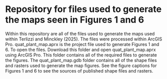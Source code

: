 # Repository for files used to generate the maps seen in Figures 1 and 6
Within this repository are all of the files used to generate the maps used within Terlizzi and Minckley (2025). The files were processed within ArcGIS Pro. quat_plant_map.aprx is the project file used to generate Figures 1 and 6. To open the files. Download this folder and open quat_plant_map.aprx using ArcGIS Pro. This folder contains all of the required files to generate the figures. The quat_plant_map.gdb folder contains all of the shape files and rasters used to generate the map figures. See the figure captions for Figures 1 and 6 to see the sources of published shape files and rasters.
